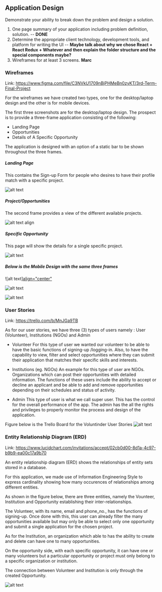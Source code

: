 ## Application Design

Demonstrate your ability to break down the problem and design a solution.

1. One page summary of your application including problem definition, solution. -- **DONE**
2. Determine the appropriate client technology, development tools, and platform for writing the UI -- **Maybe talk about why we chose React + React Redux + Whatever and then explain the folder structure and the special components maybe?**
3. Wireframes for at least 3 screens. **Marc**
 


### Wireframes
Link: https://www.figma.com/file/C3NVkU1709nBjPHMeBn0zyKT/3rd-Term-Final-Project


For the wireframes we have created two types, one for the desktop/laptop design and the other is for mobile devices.


The first three screenshots are for the desktop/laptop design.  The prospect is to provide a three-frame application consisting of the following:

- Landing Page
- Opportunities
- Details of A Specific Opportunity

The application is designed with an option of a static bar to be shown throughout the three frames. 

##### Landing Page
This contains the Sign-up Form for people who desires to have their profile match with a specific project.

![alt text](https://github.com/marc-acm/voluntinder-ir/blob/master/images/VOLUNTINDER-WIFEFRAME-DESKTOP%201.png)

 
 
##### Project/Opportunities
The second frame provides a view of the different available projects.

![alt text align](https://github.com/marc-acm/voluntinder-ir/blob/master/images/VOLUNTINDER-WIFEFRAME-DESKTOP%202.png)


##### Specific Opportunity
This page will show the details for a single specific project.

![alt text](https://github.com/marc-acm/voluntinder-ir/blob/master/images/VOLUNTINDER-WIFEFRAME-DESKTOP%203.png)



##### Below is the Mobile Design with the same three frames



![alt text][align="center"](https://github.com/marc-acm/voluntinder-ir/blob/master/images/VOLUNTINDER%20-%20WIREFRAME%20-%20MOBILE%201.png)

![alt text](https://github.com/marc-acm/voluntinder-ir/blob/master/images/VOLUNTINDER%20-%20WIREFRAME%20-%20MOBILE%202.png)

![alt text](https://github.com/marc-acm/voluntinder-ir/blob/master/images/VOLUNTINDER%20-%20WIREFRAME%20-%20MOBILE%203.png)






### User Stories
Link: https://trello.com/b/MnJGa9TB


As for our user stories, we have three (3) types of users namely :  User (Volunteer), Institutions (NGOs) and Admin


- Volunteer
For this type of user we wanted our volunteer to be able to have the basic functions of signing-up /logging-in.  Also, to have the capability to view, filter and select opportunities where they can submit their application that matches their specific skills and interests.



- Institutions (eg. NGOs)
An example for this type of user are NGOs.  Organizations which can post their opportunities with detailed information.  The functions of these users include the ability to accept or decline an applicant and be able to add and remove opportunities depending on their schedules and status of activity.  



- Admin 
This type of user is what we call super user.  This has the control for the overall performance of the app.  The admin has the all the rights and privileges to properly monitor the process and design of the application.


Figure below is the Trello Board for the Voluntinder User Stories
![alt text](https://github.com/marc-acm/voluntinder-ir/blob/master/images/VOLUNTINDER-TRELLO.png)



### Entity Relationship Diagram (ERD)
Link: https://www.lucidchart.com/invitations/accept/02cb0d00-8d1a-4c97-b9b9-ea00c17a9b70


An entity relationship diagram (ERD) shows the relationships of entity sets stored in a database.

For this application, we made use of Information Engineering Style to express cardinality showing how many occurences of relationships among different entities.

As shown in the figure below, there are three entities, namely the Vounteer, Institution and Opportunity establishing their inter-relationships.

The Volunteer, with its name, email and phone_no., has the functions of signing-up.  Once done with this, this user can already filter the many opportunities available but may only be able to select only one opportunity and submit a single application for the chosen project.

As for the Institution, an organization which able to has the ability to create and delete can have one to many opportunities.

On the opportunity side,  with each specific opportunity, it can have one or many volunteers but a particular opportunity or project must only belong to a specific organization or institution. 


The connection between Volunteer and Institution is only through the created Opportunity. 


![alt text](https://github.com/marc-acm/voluntinder-ir/blob/master/images/VOLUNTINDER%20-%20ERD.png)


   